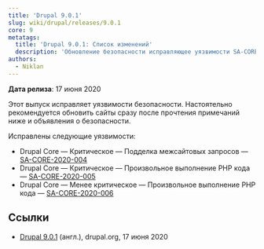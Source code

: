 ```yaml
---
title: 'Drupal 9.0.1'
slug: wiki/drupal/releases/9.0.1
core: 9
metatags:
  title: 'Drupal 9.0.1: Список изменений'
  description: 'Обновление безопасности исправляющее уязвимости SA-CORE-2020-004, SA-CORE-2020-005, SA-CORE-2020-006.'
authors:
  - Niklan
---
```


**Дата релиза**: 17 июня 2020

Этот выпуск исправляет уязвимости безопасности. Настоятельно рекомендуется обновить сайты сразу после прочтения примечаний ниже и объявления о безопасности.

Исправлены следующие уязвимости:

- Drupal Core — Критическое — Подделка межсайтовых запросов — [SA-CORE-2020-004](../../../../security/sa-core/2020-004/index.md)
- Drupal Core — Критическое — Произвольное выполнение PHP кода — [SA-CORE-2020-005](../../../../security/sa-core/2020-005/index.md)
- Drupal Core — Менее критическое — Произвольное выполнение PHP кода — [SA-CORE-2020-006](../../../../security/sa-core/2020-006/index.md)

## Ссылки

- [Drupal 9.0.1](https://www.drupal.org/project/drupal/releases/9.0.1) (англ.), drupal.org, 17 июня 2020